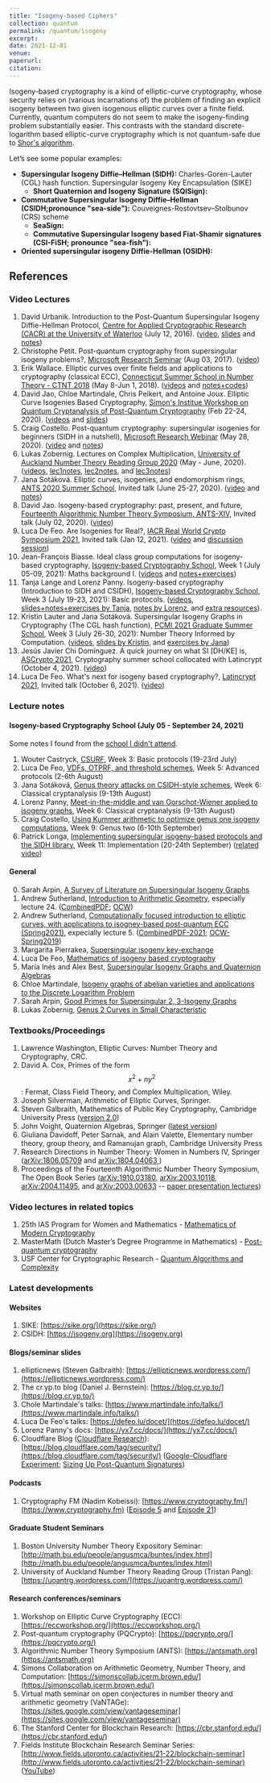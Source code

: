 ```yaml
---
title: "Isogeny-based Ciphers"
collection: quantum
permalink: /quantum/isogeny
excerpt:
date: 2021-12-01
venue: 
paperurl: 
citation: 
---
```

 
Isogeny-based cryptography is a kind of elliptic-curve cryptography, whose security relies on (various incarnations of) the problem of finding an explicit isogeny between two given isogenous elliptic curves over a finite field. Currently, quantum computers do not seem to make the isogeny-finding problem substantially easier. This contrasts with the standard discrete-logarithm based elliptic-curve cryptography which is not quantum-safe due to [Shor's algorithm](https://doi.org/10.1109/SFCS.1994.365700).

Let’s see some popular examples:

* **Supersingular Isogeny Diffie–Hellman (SIDH):** Charles-Goren-Lauter (CGL) hash function. Supersingular Isogeny Key Encapsulation (SIKE)
  * **Short Quaternion and Isogeny Signature (SQISign):**
* **Commutative Supersingular Isogeny Diffie–Hellman (CSIDH;pronounce "sea-side"):** Couveignes-Rostovtsev–Stolbunov (CRS) scheme
  * **SeaSign:**
  * **Commutative Supersingular Isogeny based Fiat-Shamir signatures (CSI-FiSH; pronounce "sea-fish"):**
* **Oriented supersingular isogeny Diffie-Hellman (OSIDH):**


## References

### Video Lectures
1.  David Urbanik. Introduction to the Post-Quantum Supersingular Isogeny Diffie-Hellman Protocol, [Centre for Applied Cryptographic Research (CACR) at the University of Waterloo](https://cacr.uwaterloo.ca/) (July 12, 2016). ([video](https://www.youtube.com/watch?v=PW5Vsu57o9I), [slides](https://www.math.toronto.edu/dburbani/work/sidh_talk_july_2016.pdf) and [notes](https://www.math.toronto.edu/dburbani/work/friendlysidh.pdf))
2. Christophe Petit. Post-quantum cryptography from supersingular isogeny problems?, [Microsoft Research Seminar](https://www.microsoft.com/en-us/research/video/post-quantum-cryptography-supersingular-isogeny-problems/) (Aug 03, 2017). ([video](https://www.youtube.com/watch?v=eHkmO7bFaSc))
3. Erik Wallace. Elliptic curves over finite fields and applications to cryptography (classical ECC), [Connecticut Summer School in Number Theory - CTNT 2018](https://ctnt-summer.math.uconn.edu/about-ctnt2018/#) (May 8-Jun 1, 2018). ([videos](https://www.youtube.com/playlist?list=PLJUSzeW191QylsLXla4uaR9KOcNlcJIes) and [notes+codes](https://ctnt-summer.math.uconn.edu/schedules-and-abstracts-2018/))
4. David Jao, Chloe Martindale, Chris Peikert, and Antoine Joux. Elliptic Curve Isogenies Based Cryptography, [Simon's Institue Workshop on Quantum Cryptanalysis of Post-Quantum Cryptography](https://simons.berkeley.edu/workshops/lattices2020-quantum2020-joint) (Feb 22-24, 2020). ([videos](https://www.youtube.com/playlist?list=PLgKuh-lKre101qeibKuHS1chgHzIahf7m) and [slides](https://simons.berkeley.edu/workshops/schedule/14097))
5. Craig Costello. Post-quantum cryptography: supersingular isogenies for beginners (SIDH in a nutshell), [Microsoft Research Webinar](https://www.microsoft.com/en-us/research/webinar/) (May 28, 2020). ([video](https://www.microsoft.com/en-us/research/video/post-quantum-cryptography-supersingular-isogenies-for-beginners/) and [notes](https://eprint.iacr.org/2019/1321))
6. Lukas Zobernig. Lectures on Complex Multiplication, [University of Auckland Number Theory Reading Group 2020](https://uoantrg.wordpress.com/) (May - June, 2020). ([videos](https://youtube.com/playlist?list=PLDSicQbDroeqlQ8cce4JtExbL4aZ67bgk), [lec1notes](https://uoantrg.files.wordpress.com/2020/05/ell_over_c_1.pdf), [lec2notes](https://uoantrg.files.wordpress.com/2020/05/ell_over_c_2.pdf), and [lec3notes](https://uoantrg.files.wordpress.com/2020/07/ell_cm_1-1.pdf))
7. Jana Sotáková. Elliptic curves, isogenies, and endomorphism rings, [ANTS 2020 Summer School](https://www.math.auckland.ac.nz/~sgal018/ANTS/schedule.html), Invited talk (June 25-27, 2020). ([video](https://www.youtube.com/watch?v=hHD1tqFqjEQ) and [notes](https://jana-sotakova.github.io/writings/ANTS_school_exposition.pdf))
8. David Jao. Isogeny-based cryptography: past, present, and future, [Fourteenth Algorithmic Number Theory Symposium, ANTS-XIV](https://www.math.auckland.ac.nz/~sgal018/ANTS/schedule.html), Invited talk (July 02, 2020). ([video](https://www.youtube.com/watch?v=AoE-uQinzqU))
9. Luca De Feo.  Are Isogenies for Real?, [IACR Real World Crypto Symposium 2021](https://rwc.iacr.org/2021/), Invited talk (Jan 12, 2021). ([video](https://www.youtube.com/watch?v=EAe5dqWcxh4) and [discussion session](https://defeo.lu/docet/youtube/2021/01/12/rwc/))
10. Jean-François Biasse. Ideal class group computations for isogeny-based cryptography, [Isogeny-based Cryptography School](https://isogenyschool2020.co.uk/), Week 1 (July 05-09, 2021): Maths background I. ([videos](https://www.youtube.com/playlist?list=PLasTV9KvJPBusFVpkCVh-W4dYyB9aNkay) and [notes+exercises](http://www.usf-crypto.org/class-groups/))
11. Tanja Lange and Lorenz Panny. Isogeny-based cryptography (Introduction to SIDH and CSIDH), [Isogeny-based Cryptography School](https://isogenyschool2020.co.uk/), Week 3 (July 19-23, 2021): Basic protocols. ([videos](https://www.youtube.com/playlist?list=PL6hzlGxGIS1Cnx3XS7ZD4wjcTmHqOEpTS), [slides+notes+exercises by Tanja](https://www.hyperelliptic.org/tanja/teaching/isogeny-school21/), [notes by Lorenz](https://yx7.cc/docs/misc/isog_bristol_notes.pdf), and [extra resources](https://hyperelliptic.org/tanja/teaching/pqcrypto21/)).
12. Kristin Lauter and Jana Sotáková. Supersingular Isogeny Graphs in Cryptography (The CGL hash function), [PCMI 2021 Graduate Summer School](https://www.ias.edu/pcmi/2021-graduate-summer-school-course-descriptions), Week 3 (July 26-30, 2021): Number Theory Informed by Computation. ([videos](https://www.youtube.com/playlist?list=PLldN_DpkXL3YpsmlyeN7Xop_TlNkMAsj9), [slides by Kristin](https://www.ias.edu/pcmi/pcmi-2021-gss-lecture-notes-and-problem-sets), and [exercises by Jana](https://jana-sotakova.github.io/PCMI.html))
13. Jesús Javier Chi Domínguez. A quick journey on what SI [DH/KE] is, [ASCrypto 2021](https://www.urosario.edu.co/ascrypto/home/), Cryptography summer school collocated with Latincrypt (October 4, 2021). ([video](https://www.youtube.com/watch?v=B_0osKMNN5k))
14. Luca De Feo. What's next for isogeny based cryptography?, [Latincrypt 2021](https://www.urosario.edu.co/Latin-Crypt/inicio/), Invited talk (October 6, 2021). ([video](https://www.youtube.com/watch?v=IF7uRqViHPs))

<!----- 
2. Joost Renes, Improved Classical Cryptanalysis of SIKE in Practice, [IACR Practice and Theory of Public-Key Cryptography 2020](https://pkc.iacr.org/2020/), paper presentation (Jun 04, 2020). ([video](https://www.youtube.com/watch?v=QGIEbIzt6gk) and [paper](https://pkc.iacr.org/2020/program.php))
4. Antonin Leroux, Faster Computation of isogenies of large prime degree, [Fourteenth Algorithmic Number Theory Symposium, ANTS-XIV](https://www.math.auckland.ac.nz/~sgal018/ANTS/schedule.html), Paper presentation (July 02, 2020). ([video](https://www.youtube.com/watch?v=BA-mknsDMaY) and [paper](https://velusqrt.isogeny.org/))
5. Thomas Decru + Daniele Cozzo + Craig Costello, CSIDH on the surface + Sashimi + supersingular isogeny problem, [PQCrypto 2020](https://pqcrypto2020.inria.fr/program/), Isogeny-based and Number Theoretic-based Cryptography. ([videos](https://www.youtube.com/playlist?list=PLv9DOvVF-X96M-O2obeLYzhZ0Qj15p_wb) and [papers](https://pqcrypto2020.inria.fr/program/))
7. Chloe Martindale, Bruhat-Tits trees as a tool for isogeny-based cryptography, [Front Range Number Theory Day](https://sites.google.com/colorado.edu/front-range-number-theory-day/spring-2021) (April 24, 2021). ([video](https://www.youtube.com/watch?v=5f3SGbrQlkk) 360p)
----->

### Lecture notes
#### Isogeny-based Cryptography School (July 05 - September 24, 2021)
Some notes I found from the [school I didn't attend](https://isogenyschool2020.co.uk/schedule/).
1. Wouter Castryck, [CSURF](https://homes.esat.kuleuven.be/~wcastryc/summer_school_csurf.pdf), Week 3: Basic protocols (19-23rd July)
2. Luca De Feo, [VDFs, OTPRF, and threshold schemes](https://defeo.lu/docet/assets/misc/2021-08-02-isogeny-school.pdf), Week 5: Advanced protocols (2-6th August)
3. Jana Sotáková, [Genus theory attacks on CSIDH-style schemes](https://jana-sotakova.github.io/DDH/DDH.pdf), Week 6: Classical cryptanalysis (9-13th August)
4. Lorenz Panny, [Meet-in-the-middle and van Oorschot-Wiener applied to isogeny graphs](https://yx7.cc/docs/misc/isogprob_bristol_notes.pdf), Week 6: Classical cryptanalysis (9-13th August)
5. Craig Costello, [Using Kummer arithmetic to optimize genus one isogeny computations](https://www.craigcostello.com.au/s/why-hyperelliptic.pdf), Week 9: Genus two (6-10th September) 
6. Patrick Longa, [Implementing supersingular isogeny-based protocols and the SIDH library](https://www.patricklonga.com/talks),  Week 11: Implementation (20-24th September) ([related video](https://www.youtube.com/watch?v=31NyfrHSAco))

#### General
0. Sarah Arpin, [A Survey of Literature on Supersingular Isogeny Graphs](http://math.colorado.edu/~saar7867/SupersingularIsogenyLiterature.pdf)
1. Andrew Sutherland, [Introduction to Arithmetic Geometry](https://math.mit.edu/classes/18.782/lectures.html), especially lecture 24. ([CombinedPDF](https://gkorpal.github.io/files/drew-ag-2013.pdf); [OCW](https://ocw.mit.edu/courses/mathematics/18-782-introduction-to-arithmetic-geometry-fall-2013/lecture-notes/))
2. Andrew Sutherland, [Computationally focused introduction to elliptic curves, with applications to isogney-based post-quantum ECC (Spring2021)](https://math.mit.edu/classes/18.783/2021/lectures.html), expecially lecture 5. ([CombinedPDF-2021](https://gkorpal.github.io/files/drew-ec-2021.pdf); [OCW-Spring2019](https://ocw.mit.edu/courses/mathematics/18-783-elliptic-curves-spring-2019/syllabus/))
3. Margarita Pierrakea, [Supersingular isogeny key-exchange](https://www.math.u-bordeaux.fr/~ybilu/algant/documents/theses/Pierrakea.pdf)
4. Luca De Feo, [Mathematics of isogeny based cryptography](https://defeo.lu/docet/talk/2019/03/18/mathsofpkc/)
5. María Inés and Alex Best, [Supersingular Isogeny Graphs and Quaternion Algebras](http://math.bu.edu/people/midff/buntes/fall2018.html)
6. Chloe Martindale, [Isogeny graphs of abelian varieties and applications to the Discrete Logarithm Problem](https://www.martindale.info/Rennes.pdf)
7. Sarah Arpin, [Good Primes for Supersingular 2, 3-Isogeny Graphs](http://math.colorado.edu/~saar7867/GoodPrimes.pdf)
8. Lukas Zobernig, [Genus 2 Curves in Small Characteristic](https://www.math.auckland.ac.nz/~lzob857/papers/g2curves.pdf)

### Textbooks/Proceedings
1. Lawrence Washington, Elliptic Curves: Number Theory and Cryptography, CRC.
2. David A. Cox, Primes of the form $$x^2+ny^2$$: Fermat, Class Field Theory, and Complex Multiplication, Wiley.
3. Joseph Silverman, Arithmetic of Elliptic Curves, Springer.
4. Steven Galbraith, Mathematics of Public Key Cryptography, Cambridge University Press ([version 2.0](https://www.math.auckland.ac.nz/~sgal018/crypto-book/crypto-book.html))
5. John Voight, Quaternion Algebras, Springer ([latest version](https://math.dartmouth.edu/~jvoight/quat.html))
6. Giuliana Davidoff, Peter Sarnak, and Alain Valette, Elementary number theory, group theory, and Ramanujan graph, Cambridge University Press
7. Research Directions in Number Theory: Women in Numbers IV, Springer ([arXiv:1806.05709](https://arxiv.org/abs/1806.05709) and [arXiv:1804.04063
](https://arxiv.org/abs/1804.04063))
6. Proceedings of the Fourteenth Algorithmic Number Theory Symposium, The Open Book Series ([arXiv:1910.03180](https://arxiv.org/abs/1910.03180), [arXiv:2003.10118](https://arxiv.org/abs/2003.10118), [arXiv:2004.11495](https://arxiv.org/abs/2004.11495), and [arXiv:2003.00633](https://arxiv.org/abs/2003.00633) -- [paper presentation lectures](https://www.youtube.com/channel/UCdSSlKPQ57S8AlHaiclp26Q/videos))

### Video lectures in related topics
1. 25th IAS Program for Women and Mathematics - [Mathematics of Modern Cryptography](https://www.ias.edu/math/wam/2018)
2. MasterMath (Dutch Master’s Degree Programme in Mathematics) - [Post-quantum cryptography](https://hyperelliptic.org/tanja/teaching/pqcrypto21/)
3. USF Center for Cryptographic Research - [Quantum Algorithms and Complexity](https://www.usf-crypto.org/mat-4930/)

### Latest developments 

#### Websites
1. SIKE: [https://sike.org/](https://sike.org/)
2. CSIDH: [https://isogeny.org](https://isogeny.org)

#### Blogs/seminar slides
1. ellipticnews (Steven Galbraith): [https://ellipticnews.wordpress.com/](https://ellipticnews.wordpress.com/)
2. The cr.yp.to blog (Daniel J. Bernstein): [https://blog.cr.yp.to/](https://blog.cr.yp.to/)
3. Chole Martindale's talks: [https://www.martindale.info/talks/](https://www.martindale.info/talks/)
4. Luca De Feo's talks: [https://defeo.lu/docet/](https://defeo.lu/docet/)
5. Lorenz Panny's docs: [https://yx7.cc/docs/](https://yx7.cc/docs/)
6. Cloudflare Blog ([Cloudflare Research](https://research.cloudflare.com/)): [https://blog.cloudflare.com/tag/security/](https://blog.cloudflare.com/tag/security/) ([Google-Cloudflare Experiment](https://blog.cloudflare.com/the-tls-post-quantum-experiment/); [Sizing Up Post-Quantum Signatures](https://blog.cloudflare.com/sizing-up-post-quantum-signatures/))

#### Podcasts
1. Cryptography FM (Nadim Kobeissi): [https://www.cryptography.fm/](https://www.cryptography.fm) ([Episode 5](https://www.cryptography.fm/5) and [Episode 21](https://www.cryptography.fm/21))

#### Graduate Student Seminars
1. Boston University Number Theory Expository Seminar: [http://math.bu.edu/people/angusmca/buntes/index.html](http://math.bu.edu/people/angusmca/buntes/index.html)
2. University of Auckland Number Theory Reading Group (Tristan Pang): [https://uoantrg.wordpress.com/](https://uoantrg.wordpress.com/)

#### Research conferences/seminars
1. Workshop on Elliptic Curve Cryptography (ECC): [https://eccworkshop.org/](https://eccworkshop.org/)
2. Post-quantum cryptography (PQCrypto): [https://pqcrypto.org/](https://pqcrypto.org/)
3. Algorithmic Number Theory Symposium (ANTS): [https://antsmath.org](https://antsmath.org)
4. Simons Collaboration on Arithmetic Geometry, Number Theory, and Computation: [https://simonscollab.icerm.brown.edu/](https://simonscollab.icerm.brown.edu/)
5. Virtual math seminar on open conjectures in number theory and arithmetic geometry (VaNTAGe): [https://sites.google.com/view/vantageseminar](https://sites.google.com/view/vantageseminar)
6. The Stanford Center for Blockchain Research: [https://cbr.stanford.edu/](https://cbr.stanford.edu/)
7. Fields Institute Blockchain Research Seminar Series: [http://www.fields.utoronto.ca/activities/21-22/blockchain-seminar](http://www.fields.utoronto.ca/activities/21-22/blockchain-seminar) ([YouTube](https://www.youtube.com/playlist?list=PLArBKNfJxuunXQp2_KAEpne1SmraEOjo-))
